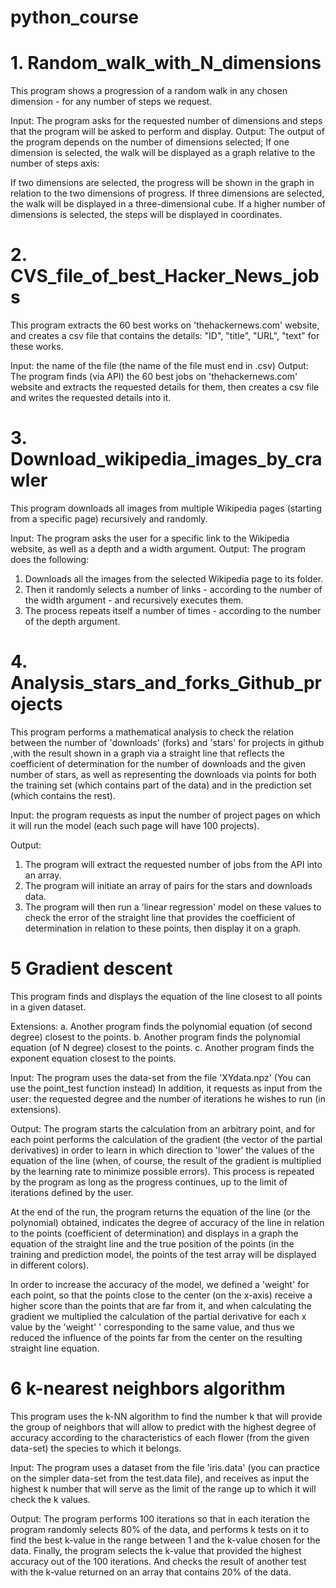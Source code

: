 # python_course

# 1. Random_walk_with_N_dimensions
This program shows a progression of a random walk in any chosen dimension - for any number of steps we request.

Input: The program asks for the requested number of dimensions and steps that the program will be asked to perform and display.
Output: The output of the program depends on the number of dimensions selected; If one dimension is selected, the walk will be displayed as a graph relative to the number of steps axis:

If two dimensions are selected, the progress will be shown in the graph in relation to the two dimensions of progress.
If three dimensions are selected, the walk will be displayed in a three-dimensional cube.
If a higher number of dimensions is selected, the steps will be displayed in coordinates.

# 2. CVS_file_of_best_Hacker_News_jobs
This program extracts the 60 best works on 'thehackernews.com' website, and creates a csv file that contains the details: "ID", "title", "URL", "text" for these works.

Input: the name of the file (the name of the file must end in .csv)
Output: The program finds (via API) the 60 best jobs on 'thehackernews.com' website and extracts the requested details for them, then creates a csv file and writes the requested details into it.
 
# 3. Download_wikipedia_images_by_crawler
This program downloads all images from multiple Wikipedia pages (starting from a specific page) recursively and randomly.

Input: The program asks the user for a specific link to the Wikipedia website, as well as a depth and a width argument.
Output: The program does the following:

1. Downloads all the images from the selected Wikipedia page to its folder.
2. Then it randomly selects a number of links - according to the number of the width argument - and recursively executes them.
3. The process repeats itself a number of times - according to the number of the depth argument.

# 4. Analysis_stars_and_forks_Github_projects
This program performs a mathematical analysis to check the relation between the number of 'downloads' (forks) and 'stars' for  projects in github ,with the result shown in a graph via a straight line that reflects the coefficient of determination for the number of downloads and the given number of stars, as well as representing the downloads via points for both the training set (which contains part of the data) and in the prediction set (which contains the rest).

Input: the program requests as input the number of project pages on which it will run the model (each such page will have 100 projects).

Output:
1. The program will extract the requested number of jobs from the API into an array.
2. The program will initiate an array of pairs for the stars and downloads  data.
3. The program will then run a 'linear regression' model on these values to check the error of the straight line that provides the coefficient of determination in relation to these points, then display it on a graph.

# 5 Gradient descent
This program finds and displays the equation of the line closest to all points in a given dataset.

Extensions:
a. Another program finds the polynomial equation (of  second degree) closest to the points.
b. Another program finds the polynomial equation (of  N degree) closest to the points.
c. Another program finds the exponent equation closest to the points.

Input:
The program uses the data-set from the file 'XYdata.npz' (You can use the point_test function instead)
In addition, it requests as input from the user: the requested degree and the number of iterations he wishes to run (in extensions).

Output:
The program starts the calculation from an arbitrary point, and for each point performs the calculation of the gradient (the vector of the partial derivatives) in order to learn in which direction to 'lower' the values of the equation of the line (when, of course, the result of the gradient is multiplied by the learning rate to minimize possible errors).
This process is repeated by the program as long as the progress continues, up to the limit of iterations defined by the user.

At the end of the run, the program returns the equation of the line (or the polynomial) obtained, indicates the degree of accuracy of the line in relation to the points (coefficient of determination) and displays in a graph the equation of the straight line and the true position of the points (in the training and prediction model, the points of the test array will be displayed in different colors).

In order to increase the accuracy of the model, we defined a 'weight' for each point, so that the points close to the center (on the x-axis) receive a higher score than the points that are far from it, and when calculating the gradient we multiplied the calculation of the partial derivative for each x value by the 'weight' ' corresponding to the same value, and thus we reduced the influence of the points far from the center on the resulting straight line equation.

# 6 k-nearest neighbors algorithm
This program uses the k-NN algorithm to find the number k that will provide the group of neighbors that will allow to predict with the highest degree of accuracy according to the characteristics of each flower (from the given data-set) the species to which it belongs.

Input:
The program uses a dataset from the file 'iris.data' (you can practice on the simpler data-set from the test.data file), and receives as input the highest k number that will serve as the limit of the range up to which it will check the k values.

Output:
The program performs 100 iterations so that in each iteration the program randomly selects 80% of the data, and performs k tests on it to find the best k-value in the range between 1 and the k-value chosen for the data.
Finally, the program selects the k-value that provided the highest accuracy out of the 100 iterations. And checks the result of another test with the k-value returned on an array that contains 20% of the data.
